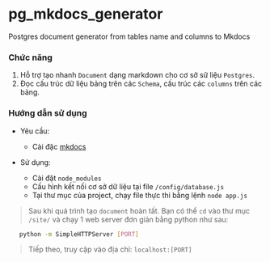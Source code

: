 # pg_mkdocs_generator
Postgres document generator from tables name and columns to Mkdocs

### Chức năng

1. Hỗ trợ tạo nhanh `Document` dạng markdown cho cơ sở sữ liệu `Postgres`.
2. Đọc cấu trúc dữ liệu bảng trên các `Schema`, cấu trúc các `columns` trên các bảng.

### Hướng dẫn sử dụng

+ Yêu cầu:
    
    * Cài đặc [mkdocs](http://www.mkdocs.org)
    
+ Sử dụng:
    
    * Cài đặt `node_modules`
    * Cấu hình kết nối cơ sở dữ liệu tại file `/config/database.js`
    * Tại thư mục của project, chạy file thực thi bằng lệnh `node app.js`
    
> Sau khi quá trình tạo `document` hoàn tất. Bạn có thể `cd` vào thư mục `/site/` và chạy 1 web server đơn giản bằng python như sau:
 
 ```bash
    python -m SimpleHTTPServer [PORT]
 ```
 
> Tiếp theo, truy cập vào địa chỉ: `localhost:[PORT]`